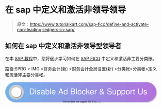 # 在 sap 中定义和激活非领导领导

> 原文：<https://www.tutorialkart.com/sap-fico/define-and-activate-non-leading-ledgers-in-sap/>

## 如何在 sap 中定义和激活非领导型领导者

在本 [SAP 教程](https://www.tutorialkart.com/sap-tutorials/)中，您将逐步学习如何在 [SAP FICO](https://www.tutorialkart.com/sap-fico/sap-fico-tutorial/) 中定义和激活非主要分类账。

路径:SPRO > IMG >财务会计(新) >财务会计全局设置(新) >分类帐>分类帐>定义和激活非主要分类帐。

[![](img/925da31b32d6bc3827932f6c8afb11bb.png)](https://www.tutorialkart.com/)